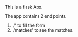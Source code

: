 This is a flask App.

The app contains 2 end points.
1. '/' to fill the form 
2. '/matches' to see the matches. 

